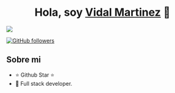 <div align="center">
<h1 align="center">Hola, soy <a href="https://aristi.dev">Vidal Martinez</a> 👋</h1>
</div>
<img src="https://i.imgur.com/XmGnfeR.png" />


[![GitHub followers](https://img.shields.io/github/followers/arisguimera?style=social)](https://github.com/Chimaros7)

## Sobre mi

- ⭐ Github Star ⭐ 
- 📲 Full stack developer.
<br>
</p>

